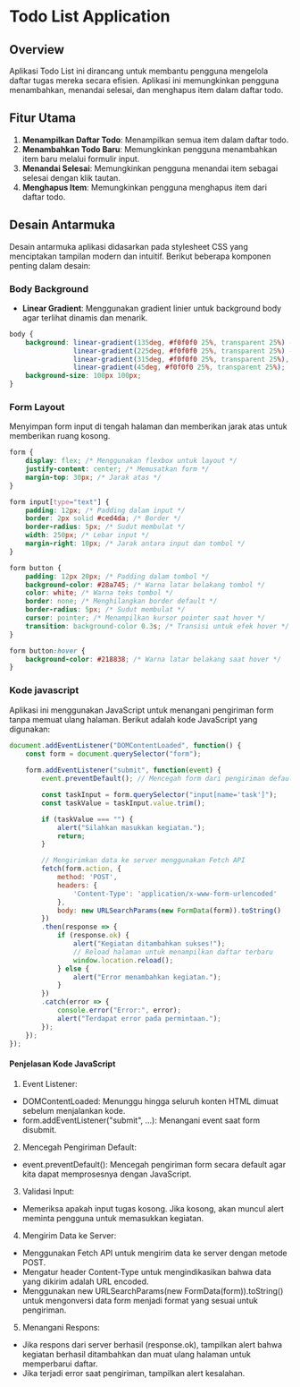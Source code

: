 # Todo List Application

## Overview

Aplikasi Todo List ini dirancang untuk membantu pengguna mengelola daftar tugas mereka secara efisien. Aplikasi ini memungkinkan pengguna menambahkan, menandai selesai, dan menghapus item dalam daftar todo.

## Fitur Utama

1. **Menampilkan Daftar Todo**: Menampilkan semua item dalam daftar todo.
2. **Menambahkan Todo Baru**: Memungkinkan pengguna menambahkan item baru melalui formulir input.
3. **Menandai Selesai**: Memungkinkan pengguna menandai item sebagai selesai dengan klik tautan.
4. **Menghapus Item**: Memungkinkan pengguna menghapus item dari daftar todo.

## Desain Antarmuka

Desain antarmuka aplikasi didasarkan pada stylesheet CSS yang menciptakan tampilan modern dan intuitif. Berikut beberapa komponen penting dalam desain:

### Body Background
- **Linear Gradient**: Menggunakan gradient linier untuk background body agar terlihat dinamis dan menarik.
  
```css
body {
    background: linear-gradient(135deg, #f0f0f0 25%, transparent 25%) -50px 0,
                linear-gradient(225deg, #f0f0f0 25%, transparent 25%) -50px 0,
                linear-gradient(315deg, #f0f0f0 25%, transparent 25%),
                linear-gradient(45deg, #f0f0f0 25%, transparent 25%);
    background-size: 100px 100px;
}
```
### Form Layout

Menyimpan form input di tengah halaman dan memberikan jarak atas untuk memberikan ruang kosong.

```css
form {
    display: flex; /* Menggunakan flexbox untuk layout */
    justify-content: center; /* Memusatkan form */
    margin-top: 30px; /* Jarak atas */
}

form input[type="text"] {
    padding: 12px; /* Padding dalam input */
    border: 2px solid #ced4da; /* Border */
    border-radius: 5px; /* Sudut membulat */
    width: 250px; /* Lebar input */
    margin-right: 10px; /* Jarak antara input dan tombol */
}

form button {
    padding: 12px 20px; /* Padding dalam tombol */
    background-color: #28a745; /* Warna latar belakang tombol */
    color: white; /* Warna teks tombol */
    border: none; /* Menghilangkan border default */
    border-radius: 5px; /* Sudut membulat */
    cursor: pointer; /* Menampilkan kursor pointer saat hover */
    transition: background-color 0.3s; /* Transisi untuk efek hover */
}

form button:hover {
    background-color: #218838; /* Warna latar belakang saat hover */
}
```

### Kode javascript
Aplikasi ini menggunakan JavaScript untuk menangani pengiriman form tanpa memuat ulang halaman. Berikut adalah kode JavaScript yang digunakan:
```js 
document.addEventListener("DOMContentLoaded", function() {
    const form = document.querySelector("form");
    
    form.addEventListener("submit", function(event) {
        event.preventDefault(); // Mencegah form dari pengiriman default

        const taskInput = form.querySelector("input[name='task']");
        const taskValue = taskInput.value.trim();

        if (taskValue === "") {
            alert("Silahkan masukkan kegiatan.");
            return;
        }

        // Mengirimkan data ke server menggunakan Fetch API
        fetch(form.action, {
            method: 'POST',
            headers: {
                'Content-Type': 'application/x-www-form-urlencoded'
            },
            body: new URLSearchParams(new FormData(form)).toString()
        })
        .then(response => {
            if (response.ok) {
                alert("Kegiatan ditambahkan sukses!");
                // Reload halaman untuk menampilkan daftar terbaru
                window.location.reload();
            } else {
                alert("Error menambahkan kegiatan.");
            }
        })
        .catch(error => {
            console.error("Error:", error);
            alert("Terdapat error pada permintaan.");
        });
    });
});
```

#### Penjelasan Kode JavaScript
1. Event Listener:
- DOMContentLoaded: Menunggu hingga seluruh konten HTML dimuat sebelum menjalankan kode.
- form.addEventListener("submit", ...): Menangani event saat form disubmit.
2. Mencegah Pengiriman Default:
- event.preventDefault(): Mencegah pengiriman form secara default agar kita dapat memprosesnya dengan JavaScript.
3. Validasi Input:
- Memeriksa apakah input tugas kosong. Jika kosong, akan muncul alert meminta pengguna untuk memasukkan kegiatan.
4. Mengirim Data ke Server:
- Menggunakan Fetch API untuk mengirim data ke server dengan metode POST.
- Mengatur header Content-Type untuk mengindikasikan bahwa data yang dikirim adalah URL encoded.
- Menggunakan new URLSearchParams(new FormData(form)).toString() untuk mengonversi data form menjadi format yang sesuai untuk pengiriman.
5. Menangani Respons:
- Jika respons dari server berhasil (response.ok), tampilkan alert bahwa kegiatan berhasil ditambahkan dan muat ulang halaman untuk memperbarui daftar.
- Jika terjadi error saat pengiriman, tampilkan alert kesalahan.